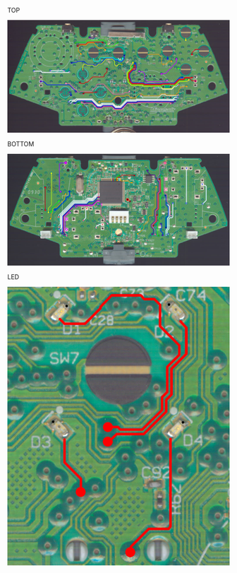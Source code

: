 TOP

<img src=".assets/WirelessCG2v2Top.jpg">

BOTTOM 

<img src=".assets/WirelessCG2v2Bottom.jpg">

LED

<img src=".assets/WirelessCG2LED.jpg">
